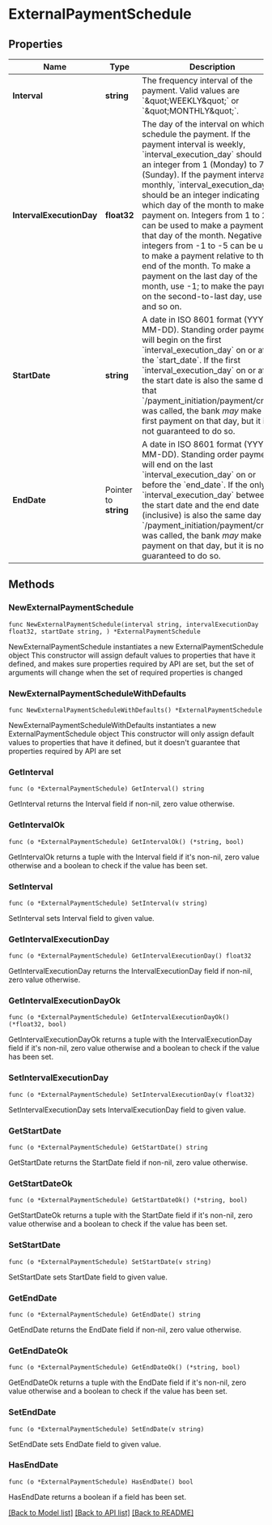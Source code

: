 # ExternalPaymentSchedule

## Properties

Name | Type | Description | Notes
------------ | ------------- | ------------- | -------------
**Interval** | **string** | The frequency interval of the payment. Valid values are &#x60;\&quot;WEEKLY\&quot;&#x60; or &#x60;\&quot;MONTHLY\&quot;&#x60;. | 
**IntervalExecutionDay** | **float32** | The day of the interval on which to schedule the payment.  If the payment interval is weekly, &#x60;interval_execution_day&#x60; should be an integer from 1 (Monday) to 7 (Sunday).  If the payment interval is monthly, &#x60;interval_execution_day&#x60; should be an integer indicating which day of the month to make the payment on. Integers from 1 to 28 can be used to make a payment on that day of the month. Negative integers from -1 to -5 can be used to make a payment relative to the end of the month. To make a payment on the last day of the month, use -1; to make the payment on the second-to-last day, use -2, and so on. | 
**StartDate** | **string** | A date in ISO 8601 format (YYYY-MM-DD). Standing order payments will begin on the first &#x60;interval_execution_day&#x60; on or after the &#x60;start_date&#x60;.  If the first &#x60;interval_execution_day&#x60; on or after the start date is also the same day that &#x60;/payment_initiation/payment/create&#x60; was called, the bank *may* make the first payment on that day, but it is not guaranteed to do so. | 
**EndDate** | Pointer to **string** | A date in ISO 8601 format (YYYY-MM-DD). Standing order payments will end on the last &#x60;interval_execution_day&#x60; on or before the &#x60;end_date&#x60;.  If the only &#x60;interval_execution_day&#x60; between the start date and the end date (inclusive) is also the same day that &#x60;/payment_initiation/payment/create&#x60; was called, the bank *may* make a payment on that day, but it is not guaranteed to do so. | [optional] 

## Methods

### NewExternalPaymentSchedule

`func NewExternalPaymentSchedule(interval string, intervalExecutionDay float32, startDate string, ) *ExternalPaymentSchedule`

NewExternalPaymentSchedule instantiates a new ExternalPaymentSchedule object
This constructor will assign default values to properties that have it defined,
and makes sure properties required by API are set, but the set of arguments
will change when the set of required properties is changed

### NewExternalPaymentScheduleWithDefaults

`func NewExternalPaymentScheduleWithDefaults() *ExternalPaymentSchedule`

NewExternalPaymentScheduleWithDefaults instantiates a new ExternalPaymentSchedule object
This constructor will only assign default values to properties that have it defined,
but it doesn't guarantee that properties required by API are set

### GetInterval

`func (o *ExternalPaymentSchedule) GetInterval() string`

GetInterval returns the Interval field if non-nil, zero value otherwise.

### GetIntervalOk

`func (o *ExternalPaymentSchedule) GetIntervalOk() (*string, bool)`

GetIntervalOk returns a tuple with the Interval field if it's non-nil, zero value otherwise
and a boolean to check if the value has been set.

### SetInterval

`func (o *ExternalPaymentSchedule) SetInterval(v string)`

SetInterval sets Interval field to given value.


### GetIntervalExecutionDay

`func (o *ExternalPaymentSchedule) GetIntervalExecutionDay() float32`

GetIntervalExecutionDay returns the IntervalExecutionDay field if non-nil, zero value otherwise.

### GetIntervalExecutionDayOk

`func (o *ExternalPaymentSchedule) GetIntervalExecutionDayOk() (*float32, bool)`

GetIntervalExecutionDayOk returns a tuple with the IntervalExecutionDay field if it's non-nil, zero value otherwise
and a boolean to check if the value has been set.

### SetIntervalExecutionDay

`func (o *ExternalPaymentSchedule) SetIntervalExecutionDay(v float32)`

SetIntervalExecutionDay sets IntervalExecutionDay field to given value.


### GetStartDate

`func (o *ExternalPaymentSchedule) GetStartDate() string`

GetStartDate returns the StartDate field if non-nil, zero value otherwise.

### GetStartDateOk

`func (o *ExternalPaymentSchedule) GetStartDateOk() (*string, bool)`

GetStartDateOk returns a tuple with the StartDate field if it's non-nil, zero value otherwise
and a boolean to check if the value has been set.

### SetStartDate

`func (o *ExternalPaymentSchedule) SetStartDate(v string)`

SetStartDate sets StartDate field to given value.


### GetEndDate

`func (o *ExternalPaymentSchedule) GetEndDate() string`

GetEndDate returns the EndDate field if non-nil, zero value otherwise.

### GetEndDateOk

`func (o *ExternalPaymentSchedule) GetEndDateOk() (*string, bool)`

GetEndDateOk returns a tuple with the EndDate field if it's non-nil, zero value otherwise
and a boolean to check if the value has been set.

### SetEndDate

`func (o *ExternalPaymentSchedule) SetEndDate(v string)`

SetEndDate sets EndDate field to given value.

### HasEndDate

`func (o *ExternalPaymentSchedule) HasEndDate() bool`

HasEndDate returns a boolean if a field has been set.


[[Back to Model list]](../README.md#documentation-for-models) [[Back to API list]](../README.md#documentation-for-api-endpoints) [[Back to README]](../README.md)



